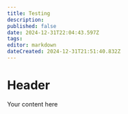 ```yaml
---
title: Testing
description: 
published: false
date: 2024-12-31T22:04:43.597Z
tags: 
editor: markdown
dateCreated: 2024-12-31T21:51:40.832Z
---
```


# Header
Your content here